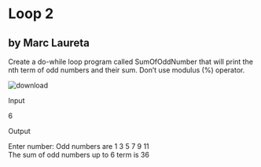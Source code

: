 # Loop 2
## by Marc Laureta

Create a do-while loop program called SumOfOddNumber that will print the nth term of odd numbers and their sum. Don’t use modulus (%) operator.

![download](https://user-images.githubusercontent.com/116050858/197706148-358f05a5-5e35-484a-8cd9-1884cee9ab4b.png)


Input

6

Output

Enter number:
Odd numbers are 1 3 5 7 9 11<br />
The sum of odd numbers up to 6 term is 36
